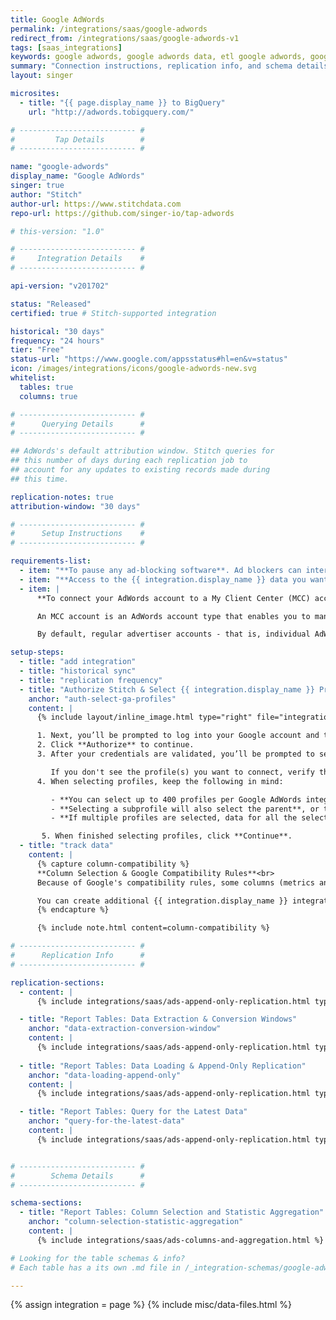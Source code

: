 ```yaml
---
title: Google AdWords
permalink: /integrations/saas/google-adwords
redirect_from: /integrations/saas/google-adwords-v1
tags: [saas_integrations]
keywords: google adwords, google adwords data, etl google adwords, google adwords etl, google adwords schema
summary: "Connection instructions, replication info, and schema details for Stitch's Google AdWords integration."
layout: singer

microsites:
  - title: "{{ page.display_name }} to BigQuery"
    url: "http://adwords.tobigquery.com/"

# -------------------------- #
#         Tap Details        #
# -------------------------- #

name: "google-adwords"
display_name: "Google AdWords"
singer: true
author: "Stitch"
author-url: https://www.stitchdata.com
repo-url: https://github.com/singer-io/tap-adwords

# this-version: "1.0"

# -------------------------- #
#     Integration Details    #
# -------------------------- #

api-version: "v201702"

status: "Released"
certified: true # Stitch-supported integration

historical: "30 days"
frequency: "24 hours"
tier: "Free"
status-url: "https://www.google.com/appsstatus#hl=en&v=status"
icon: /images/integrations/icons/google-adwords-new.svg
whitelist:
  tables: true
  columns: true

# -------------------------- #
#      Querying Details      #
# -------------------------- #

## AdWords's default attribution window. Stitch queries for
## this number of days during each replication job to
## account for any updates to existing records made during 
## this time.

replication-notes: true
attribution-window: "30 days"

# -------------------------- #
#      Setup Instructions    #
# -------------------------- #

requirements-list:
  - item: "**To pause any ad-blocking software**. Ad blockers can interfere with pop-ups, which are used in Google authorization and may prevent authorization from successfully completing."
  - item: "**Access to the {{ integration.display_name }} data you want to replicate**. Before beginning, verify that the user creating the integration has access to the reports you want to replicate."
  - item: |
      **To connect your AdWords account to a My Client Center (MCC) account.** This will ensure your account has access to the AdWords API, thereby allowing Stitch to query for and extract data.

      An MCC account is an AdWords account type that enables you to manage several AdWords accounts under a single login. Think of manager accounts as trees: they can branch out to individual accounts or even other manager accounts. [Read more about MCC accounts here](https://support.google.com/adwords/answer/6139186).

      By default, regular advertiser accounts - that is, individual AdWords accounts - don't have access to the AdWords API. To gain access, they must be linked to an MCC account. If you don't have an MCC account, [create one using these instructions](https://support.google.com/adwords/answer/7459399) and then link it to your AdWords account [by following these steps](https://support.google.com/adwords/answer/7459601).

setup-steps:
  - title: "add integration"
  - title: "historical sync"
  - title: "replication frequency"
  - title: "Authorize Stitch & Select {{ integration.display_name }} Profiles"
    anchor: "auth-select-ga-profiles"
    content: |
      {% include layout/inline_image.html type="right" file="integrations/select-adwords-profiles.png" alt="Selecting Google AdWords profiles." max-width="400px" %}

      1. Next, you’ll be prompted to log into your Google account and to approve Stitch’s access to your Google AdWords data. **Note: We will only ever read your data.**
      2. Click **Authorize** to continue.
      3. After your credentials are validated, you’ll be prompted to select the {{ integration.display_name }} profile(s) you want to connect to Stitch.

         If you don't see the profile(s) you want to connect, verify that you have completed the [setup requirements](#setup-requirements).
      4. When selecting profiles, keep the following in mind:

         - **You can select up to 400 profiles per Google AdWords integration**. If you need to replicate data from more than 400 profiles, you should create additional {{ integration.display_name }} integrations in your Stitch account.
         - **Selecting a subprofile will also select the parent**, or top-level profile. If you de-select the top-level profile, you will be unable to select any subprofiles.
         - **If multiple profiles are selected, data for all the selected profiles will map to the same table in your destination.** For example: If two profiles are selected and the `accounts` table is tracked, account data for both profiles will be replicated into the `accounts` table. This is applicable to every table selected in the next step.

       5. When finished selecting profiles, click **Continue**.
  - title: "track data"
    content: |
      {% capture column-compatibility %}
      **Column Selection & Google Compatibility Rules**<br>
      Because of Google's compatibility rules, some columns (metrics and segments) can't be tracked together. As you select columns to track, incompatible fields will automatically be greyed out.<br><br>

      You can create additional {{ integration.display_name }} integrations if you need to track incompatible columns. The resulting table names will still be the same (ex: `account_performance_report`) but the data will reside in different schemas in your data warehouse.
      {% endcapture %}

      {% include note.html content=column-compatibility %}

# -------------------------- #
#      Replication Info      #
# -------------------------- #

replication-sections:
  - content: |
      {% include integrations/saas/ads-append-only-replication.html type="table-types" %}

  - title: "Report Tables: Data Extraction & Conversion Windows"
    anchor: "data-extraction-conversion-window"
    content: |
      {% include integrations/saas/ads-append-only-replication.html type="report-tables" %}
      
  - title: "Report Tables: Data Loading & Append-Only Replication"
    anchor: "data-loading-append-only"
    content: |
      {% include integrations/saas/ads-append-only-replication.html type="data-loading" %}

  - title: "Report Tables: Query for the Latest Data"
    anchor: "query-for-the-latest-data"
    content: |
      {% include integrations/saas/ads-append-only-replication.html type="append-only-query" %}


# -------------------------- #
#        Schema Details      #
# -------------------------- #

schema-sections:
  - title: "Report Tables: Column Selection and Statistic Aggregation"
    anchor: "column-selection-statistic-aggregation"
    content: |
      {% include integrations/saas/ads-columns-and-aggregation.html %}

# Looking for the table schemas & info?
# Each table has a its own .md file in /_integration-schemas/google-adwords

---
```

{% assign integration = page %}
{% include misc/data-files.html %}